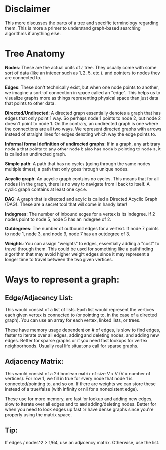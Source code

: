 # Disclaimer 
This more discusses the parts of a tree and specific terminology regarding them. This is more a primer to understand graph-based searching algorithms if anything else.

# Tree Anatomy
**Nodes**: These are the actual units of a tree. They usually come with some sort of data (like an integer such as 1, 2, 5, etc.), and pointers to nodes they are connected to. 

**Edges**: These don't technically exist, but when one node points to another, we imagine a sort-of connection in space called an "edge". This helps us to visualize graphs more as things representing physical space than just data that points to other data.

**Directed/Undirected**: A directed graph essentially denotes a graph that has edges that only point 1 way. So perhaps node 1 points to node 2, but node 2 doesn't point to node 1. On the contrary, an undirected graph is one where the connections are all two ways. We represent directed graphs with arrows instead of straight lines for edges denoting which way the edge points to. 

**Informal formal definition of undirected graphs**: If in a graph, any arbitrary node a that points to any other node b also has node b pointing to node a, it is called an undirected graph. 

**Simple path**: A path that has no cycles (going through the same nodes multiple times); a path that only goes through unique nodes.

**Acyclic graph**: An acyclic graph contains no cycles. This means that for all nodes i in the graph, there is no way to navigate from i back to itself. A cyclic graph contains at least one cycle. 

**DAG**: A graph that is directed and acylic is called a Directed Acyclic Graph (DAG). These are a secret tool that will come in handy later!

**Indegrees**: The number of inbound edges for a vertex is its indegree. If 2 nodes point to node 5, node 5 has an indegree of 2. 

**Outdegrees**: The number of outbound edges for a vertext. If node 7 points to node 1, node 3, and node 9, node 7 has an outdegree of 3. 

**Weights**: You can assign "weights" to edges, essentially adding a "cost" to travel through them. This could be used for something like a pathfinding algorithm that may avoid higher weight edges since it may represent a longer time to travel between the two given vertices. 

# Ways to represent a graph: 

## Edge/Adjacency List: 
This would consist of a list of lists. Each list would represent the vertices each given vertex is connected to (or pointing to, in the case of a directed graph). You can use an array for each vertex, linked lists, or trees. 

These have memory usage dependent on # of edges, is slow to find edges, faster to iterate over all edges, adding and deleting nodes, and adding new edges. Better for sparse graphs or if you need fast lookups for vertex neighborhoods. Usually real life situations call for sparse graphs.

## Adjacency Matrix: 
This would consist of a 2d boolean matrix of size V x V (V = number of vertices). For row 1, we fill in true for every node that node 1 is connected/pointing to, and so on. If there are weights we can store these instead of a true/false (with infinity or nil for a nonexistent edge). 

These use for more memory, are fast for lookup and adding new edges, slow to iterate over all edges and to and adding/deleting nodes. Better for when you need to look edges up fast or have dense graphs since you're properly using the matrix space. 

## Tip: 
If edges / nodes^2 > 1/64, use an adjacency matrix. Otherwise, use the list. 

